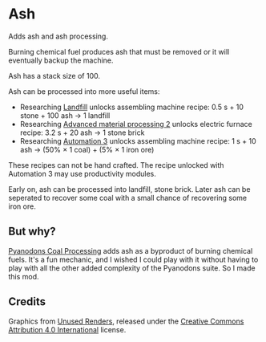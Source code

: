 # Ash

Adds ash and ash processing.

Burning chemical fuel produces ash that must be removed or it will eventually backup the machine.

Ash has a stack size of 100.

Ash can be processed into more useful items:

* Researching [Landfill](https://wiki.factorio.com/Landfill_(research)) unlocks assembling machine recipe: 0.5 s + 10 stone + 100 ash → 1 landfill
* Researching [Advanced material processing 2](https://wiki.factorio.com/Advanced_material_processing_2_(research)) unlocks electric furnace recipe: 3.2 s + 20 ash → 1 stone brick
* Researching [Automation 3](https://wiki.factorio.com/Automation_3_(research)) unlocks assembling machine recipe: 1 s + 10 ash → (50% × 1 coal) + (5% × 1 iron ore)

These recipes can not be hand crafted. The recipe unlocked with Automation 3 may use productivity modules.

Early on, ash can be processed into landfill, stone brick. Later ash can be seperated to recover some coal with a small chance of recovering some iron ore.

## But why?

[Pyanodons Coal Processing](https://mods.factorio.com/mod/pycoalprocessing) adds ash as a byproduct of burning chemical fuels. It's a fun mechanic, and I wished I could play with it without having to play with all the other added complexity of the Pyanodons suite. So I made this mod.

## Credits

Graphics from [Unused Renders](https://github.com/malcolmriley/unused-renders), released under the [Creative Commons Attribution 4.0 International](https://creativecommons.org/licenses/by/4.0/) license.
